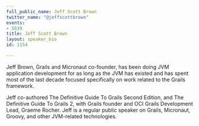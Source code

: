 ```yaml
---
full_public_name: Jeff Scott Brown
twitter_name: "@jeffscottbrown"
events:
- 5039
title: Jeff Scott Brown
layout: speaker_bio
id: 1154

---
```

Jeff Brown, Grails and Micronaut co-founder, has been doing JVM application development for as long as the JVM has existed and has spent most of the last decade focused specifically on work related to the Grails framework. 

Jeff co-authored The Definitive Guide To Grails Second Edition, and The Definitive Guide To Grails 2, with Grails founder and OCI Grails Development Lead, Graeme Rocher. Jeff is a regular public speaker on Grails, Micronaut, Groovy, and other JVM-related technologies.